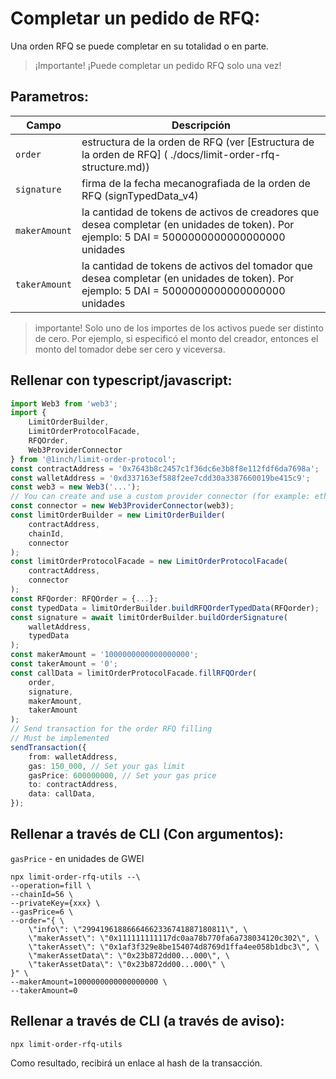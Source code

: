 # Completar un pedido de RFQ:

Una orden RFQ se puede completar en su totalidad o en parte.

> ¡Importante! ¡Puede completar un pedido RFQ solo una vez!
## Parametros:

| Campo         | Descripción                                                                                                           |
| ------------- | ----------------------------------------------------------------------------------------------------------------------- |
| `order`       | estructura de la orden de RFQ (ver [Estructura de la orden de RFQ] ( ./docs/limit-order-rfq-structure.md))                           |
| `signature`   | firma de la fecha mecanografiada de la orden de RFQ (signTypedData_v4)                                                         |
| `makerAmount` | la cantidad de tokens de activos de creadores que desea completar (en unidades de token). Por ejemplo: 5 DAI = 5000000000000000000 unidades |
| `takerAmount` | la cantidad de tokens de activos del tomador que desea completar (en unidades de token). Por ejemplo: 5 DAI = 5000000000000000000 unidades |

> importante! Solo uno de los importes de los activos puede ser distinto de cero.
> Por ejemplo, si especificó el monto del creador, entonces el monto del tomador debe ser cero y viceversa.
## Rellenar con typescript/javascript:

```typescript
import Web3 from 'web3';
import {
    LimitOrderBuilder,
    LimitOrderProtocolFacade,
    RFQOrder,
    Web3ProviderConnector
} from '@1inch/limit-order-protocol';
const contractAddress = '0x7643b8c2457c1f36dc6e3b8f8e112fdf6da7698a';
const walletAddress = '0xd337163ef588f2ee7cdd30a3387660019be415c9';
const web3 = new Web3('...');
// You can create and use a custom provider connector (for example: ethers)
const connector = new Web3ProviderConnector(web3);
const limitOrderBuilder = new LimitOrderBuilder(
    contractAddress,
    chainId,
    connector
);
const limitOrderProtocolFacade = new LimitOrderProtocolFacade(
    contractAddress,
    connector
);
const RFQorder: RFQOrder = {...};
const typedData = limitOrderBuilder.buildRFQOrderTypedData(RFQorder);
const signature = await limitOrderBuilder.buildOrderSignature(
    walletAddress,
    typedData
);
const makerAmount = '1000000000000000000';
const takerAmount = '0';
const callData = limitOrderProtocolFacade.fillRFQOrder(
    order,
    signature,
    makerAmount,
    takerAmount
);
// Send transaction for the order RFQ filling
// Must be implemented
sendTransaction({
    from: walletAddress,
    gas: 150_000, // Set your gas limit
    gasPrice: 600000000, // Set your gas price
    to: contractAddress,
    data: callData,
});
```

## Rellenar a través de CLI (Con argumentos):

`gasPrice` - en unidades de GWEI

```shell
npx limit-order-rfq-utils --\
--operation=fill \
--chainId=56 \
--privateKey={xxx} \
--gasPrice=6 \
--order="{ \
    \"info\": \"29941961886664662336741887180811\", \
    \"makerAsset\": \"0x111111111117dc0aa78b770fa6a738034120c302\", \
    \"takerAsset\": \"0x1af3f329e8be154074d8769d1ffa4ee058b1dbc3\", \
    \"makerAssetData\": \"0x23b872dd00...000\", \
    \"takerAssetData\": \"0x23b872dd00...000\" \
}" \
--makerAmount=1000000000000000000 \
--takerAmount=0
```

## Rellenar a través de CLI  (a través de aviso):

```shell
npx limit-order-rfq-utils
```

Como resultado, recibirá un enlace al hash de la transacción.
